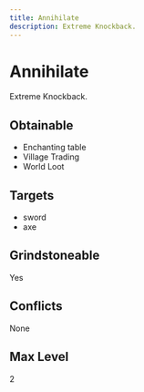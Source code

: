 ```yaml
---
title: Annihilate
description: Extreme Knockback.
---
```

# Annihilate
Extreme Knockback.
## Obtainable
- Enchanting table
- Village Trading
- World Loot
## Targets
- sword
 - axe
## Grindstoneable
Yes
## Conflicts
None
## Max Level
2
